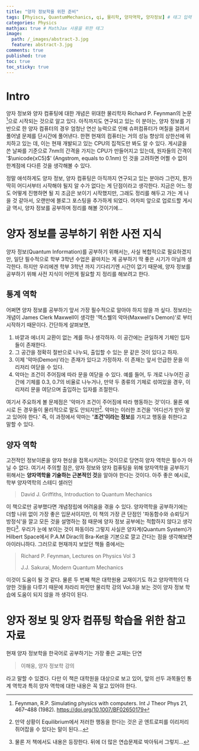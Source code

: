```yaml
---
title: "양자 정보학을 위한 준비"
tags: [Phyiscs, QuantumMechanics, qi, 물리학, 양자역학, 양자정보] # 태그 입력
categories: Physics
mathjax: true # MathJax 사용을 위한 태그
image:
  path: /_images/abstract-3.jpg
  feature: abstract-3.jpg
comments: true
published: true
toc: true
toc_sticky: true
---
```


# Intro
양자 정보와 양자 컴퓨팅에 대한 개념은 위대한 물리학자 Richard P. Feynman의 논문[^1]으로 시작되는 것으로 알고 있다. 아직까지도 연구되고 있는 이 분야는,
양자 정보를 기반으로 한 양자 컴퓨터의 경우 엄청난 연산 능력으로 인해 슈퍼컴퓨터가 며칠을 걸려서 풀어낼 문제를 단시간에 풀어낸다. 한편 현재의 컴퓨터는 거의 성능 향상의
상한선에 위치하고 있는 데, 이는 현재 개발되고 있는 CPU의 집적도만 봐도 알 수 있다. 게시글을 쓴 날짜를 기준으로 7nm의 간격을 가지는 CPU가 만들어지고 있는데, 원자들의 간격이 
'$\unicode{xC5}$' (Angstrom, equals to 0.1nm) 인 것을 고려하면 어쩔 수 없이 한계점에 다다른 것을 생각해볼 수 있다.

정말 애석하게도 양자 정보, 양자 컴퓨팅은 아직까지 연구되고 있는 분야라 그런지, 뭔가 딱히 어디서부터 시작해야 될지 알 수가 없다는 게 단점이라고 생각한다.
지금은 어느 정도 어떻게 진행하면 될 지 조금은 보이기 시작했지만, 그래도 정리를 해두고 가는 게 나을 것 같아서, 오랜만에 블로그 포스팅을 추가하게 되었다.
어차피 앞으로 업로드할 게시글 역시, 양자 정보를 공부하며 정리를 해볼 것이기에...

# 양자 정보를 공부하기 위한 사전 지식
양자 정보(Quantum Information)를 공부하기 위해서는, 사실 복합적으로 필요하겠지만, 일단 필수적으로 학부 3학년 수업은 끝마치는 게 공부하기 딱 좋은 시기가 아닐까 생각한다.
하지만 우리에겐 학부 3학년 까지 기다리기엔 시간이 없기 때문에, 양자 정보를 공부하기 위해 사전 지식이 어떤게 필요할 지 정리를 해보려고 한다.

## 통계 역학
어쩌면 양자 정보를 공부하기 앞서 가장 필수적으로 알아야 하지 않을 까 싶다. 정보라는 개념이 James Clerk Maxwell이 생각한 '맥스웰의 악마(Maxwell's Demon)'로 부터 시작하기 때문이다.
간단하게 살펴보면,

1. 바깥과 에너지 교환이 없는 계를 하나 생각하자. 이 공간에는 균일하게 기체인 입자들이 존재한다.
2. 그 공간을 정확히 절반으로 나누되, 출입할 수 있는 문 같은 것이 있다고 하자.
3. 이제 '악마(Demon)'라는 존재가 있다고 가정하자. 이 존재는 앞서 언급한 문을 이리저리 여닫을 수 있다.
4. 악마는 조건이 주어짐에 따라 문을 여닫을 수 있다. 예를 들어, 두 개로 나누어진 공간에 기체를 0.3, 0.7의 비율로 나누거나, 만약 두 종류의 기체로 섞여있을 경우,
이리저리 문을 여닫으며 출입하는 입자를 조절한다.

여기서 주요하게 볼 문제점은 '악마가 조건이 주어짐에 따라 행동하는 것'이다. 물론 예시로 든 경우들이 물리적으로 말도 안되지만[^2]. 악마는 이러한 조건을 '어디선가 받아 알고 있어야 한다.'
즉, 이 과정에서 악마는 **'조건'이라는 정보**를 가지고 행동을 취한다고 말할 수 있다. 

## 양자 역학
고전적인 정보이론을 양자 현상을 접목시키려는 것이므로 당연히 양자 역학은 필수가 아닐 수 없다. 여기서 주의할 점은, 양자 정보와 양자 컴퓨팅을 위해 양자역학을 공부하기 위해서는 
**양자역학을 기술하는 근본적인 것**을 알아야 한다는 것이다. 아주 좋은 예시로, 학부 양자역학의 스테디 셀러인

> David J. Griffiths, Introduction to Quantum Mechanics

이 책으로만 공부했다면 개념정립에 어려움을 겪을 수 있다. 양자역학을 공부하기에는 더할 나위 없이 가장 좋은 입문서이지만, 이 책의 가장 큰 단점인 '파동함수와 슈뢰딩거 방정식'을 깔고 모든 것을
설명하는 점 때문에 양자 정보 공부에는 적합하지 않다고 생각한다[^3]. 우리가 눈에 보이는 것이 파동이라 그렇지 사실은 양자계(Quantum System)가 Hilbert Space에서 P.A.M Dirac의 Bra-Ket을 기본으로 
깔고 간다는 점을 생각해보면 아이러니하다. 그러므로 현재까지 보았던 책들 중에서는

> Richard P. Feynman, Lectures on Physics Vol 3
>
> J.J. Sakurai, Modern Quantum Mechanics

이것이 도움이 될 것 같다. 물론 두 번째 책은 대학원용 교재이기도 하고 양자역학의 다양한 것들을 다루기 때문에 차라리 파인만 물리학 강의 Vol.3을 보는 것이 양자 정보 학습에 도움이 되지 않을 까
생각이 된다. 

# 양자 정보 및 양자 컴퓨팅 학습을 위한 참고자료
현재 양자 정보학을 한국어로 공부하기는 가장 좋은 교재는 단연

> 이해웅, 양자 정보학 강의

라고 말할 수 있겠다. 다만 이 책은 대학원을 대상으로 보고 있어, 앞의 선두 과목들인 통계 역학과 특히 양자 역학에 대한 내용은
꼭 알고 있어야 한다.

[^1]: Feynman, R.P. Simulating physics with computers. Int J Theor Phys 21, 467–488 (1982). https://doi.org/10.1007/BF02650179
[^2]: 만약 상황이 Equilibrium에서 저러한 행동을 한다는 것은 곧 엔트로피를 이리저리 쥐어잡을 수 있다는 말이 된다...
[^3]: 물론 저 책에서도 내용은 등장한다. 뒤에 더 많은 연습문제로 박아둬서 그렇지...